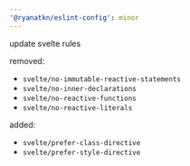 ```yaml
---
'@ryanatkn/eslint-config': minor
---
```


update svelte rules

removed:

- `svelte/no-immutable-reactive-statements`
- `svelte/no-inner-declarations`
- `svelte/no-reactive-functions`
- `svelte/no-reactive-literals`

added:

- `svelte/prefer-class-directive`
- `svelte/prefer-style-directive`
